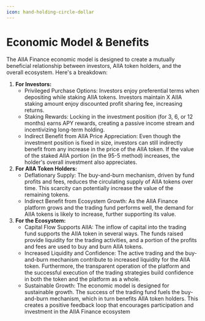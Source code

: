 ```yaml
---
icon: hand-holding-circle-dollar
---
```


# Economic Model & Benefits

The AIIA Finance economic model is designed to create a mutually beneficial relationship between investors, AIIA token holders, and the overall ecosystem. Here's a breakdown:

1. **For Investors:**
   * Privileged Purchase Options: Investors enjoy preferential terms when depositing while staking AIIA tokens. Investors maintain X AIIA staking amount enjoy discounted profit sharing fee, increasing returns.
   * Staking Rewards: Locking in the investment position (for 3, 6, or 12 months) earns APY rewards, creating a passive income stream and incentivizing long-term holding.
   * Indirect Benefit from AIIA Price Appreciation: Even though the investment position is fixed in size, investors can still indirectly benefit from any increase in the price of the AIIA token. If the value of the staked AIIA portion (in the 95-5 method) increases, the holder's overall investment also appreciates.
2. **For AIIA Token Holders:**
   * Deflationary Supply: The buy-and-burn mechanism, driven by fund profits and fees, reduces the circulating supply of AIIA tokens over time. This scarcity can potentially increase the value of the remaining tokens.
   * Indirect Benefit from Ecosystem Growth: As the AIIA Finance platform grows and the trading fund performs well, the demand for AIIA tokens is likely to increase, further supporting its value.
3. **For the Ecosystem:**
   * Capital Flow Supports AIIA: The inflow of capital into the trading fund supports the AIIA token in several ways. The funds raised provide liquidity for the trading activities, and a portion of the profits and fees are used to buy and burn AIIA tokens.
   * Increased Liquidity and Confidence: The active trading and the buy-and-burn mechanism contribute to increased liquidity for the AIIA token. Furthermore, the transparent operation of the platform and the successful execution of the trading strategies build confidence in both the token and the platform as a whole.
   * Sustainable Growth: The economic model is designed for sustainable growth. The success of the trading fund fuels the buy-and-burn mechanism, which in turn benefits AIIA token holders. This creates a positive feedback loop that encourages participation and investment in the AIIA Finance ecosystem

